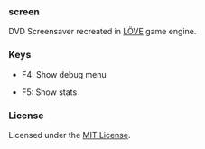 ### screen

DVD Screensaver recreated in [LÖVE](https://love2d.org) game engine.

### Keys

- F4: Show debug menu

- F5: Show stats

### License

Licensed under the [MIT License](./LICENSE.md).